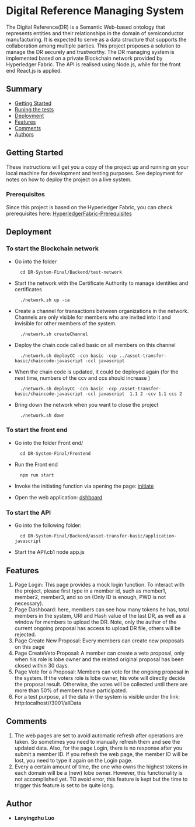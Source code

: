# Digital Reference Managing System

The Digital Reference(DR) is a Semantic Web-based ontology that represents entities and their relationships in the domain of semiconductor manufacturing. It is expected to serve as a data structure that supports the collaboration among multiple parties. This project proposes a solution to manage the DR securely and trustworthy.
The DR managing system is implemented based on a private Blockchain network provided by Hyperledger Fabric. The API is realised using Node.js, while for the front end React.js is applied.
## Summary

  - [Getting Started](#getting-started)
  - [Runing the tests](#running-the-tests)
  - [Deployment](#deployment)
  - [Features](#features)
  - [Comments](#comments)
  - [Authors](#authors)

## Getting Started

These instructions will get you a copy of the project up and running on your local machine for development and testing purposes. See deployment for notes on how to deploy the project on a live system.

### Prerequisites

Since this project is based on the Hyperledger Fabric, you can check prerequisites here: [HyperledgerFabric-Prerequisites](https://hyperledger-fabric.readthedocs.io/en/release-1.4/prereqs.html)

## Deployment

### To start the Blockchain network

- Go into the folder 

		cd DR-System-Final/Backend/test-network
		
- Start the network with the Certificate Authority to manage identities and certificates
		
		./network.sh up -ca
		
- Create a channel for transactions between organizations in the network. Channels are only visible for members who are invited into it and invisible for other members of the system.

		./network.sh createChannel

- Deploy the chain code called basic on all members on this channel

		./network.sh deployCC -ccn basic -ccp ../asset-transfer-basic/chaincode-javascript -ccl javascript

- When the chain code is updated, it could be deployed again (for the next time, numbers of the ccv and ccs should increase )

		./network.sh deployCC -ccn basic -ccp /asset-transfer-basic/chaincode-javascript -ccl javascript  1.1 2 -ccv 1.1 ccs 2

- Bring down the network when you want to close the project

		./network.sh down

### To start the front end

- Go into the folder Front end/

		cd DR-System-Final/Frontend

- Run the Front end

		npm run start

- Invoke the initiating function via opening the page: [initiate](http://localhost:3001/initiate)

- Open the web application: [dshboard](http://localhost:3006/app/dashboard)

### To start the API

- Go into the following folder:
	
		cd DR-System-Final/Backend/asset-transfer-basic/application-javascript
	
- Start the API\cb1 
		node app.js
		
## Features
1. Page Login: This page provides a mock login function. To interact with the project, please first type in a member id, such as member1, member2, member3, and so on (Only ID is enough, PWD is not necessary).
2. Page Dashboard: here, members can see how many tokens he has, total members in the system, URI and Hash value of the last DR, as well as a window for members to upload the DR. Note, only the author of the current ongoing proposal has access to upload DR file, others will be rejected.
3. Page Create New Proposal: Every members can create new proposals on this page
4. Page CreateVeto Proposal: A member can create a veto proposal, only when his role is lobe owner and the related original proposal has been closed within 30 days.
5. Page Vote for a Proposal: Members can vote for the ongoing proposal in the system. If the voters role is lobe owner, his vote will directly decide the proposal result. Otherwise, the votes will be collected until there are more than 50% of members have participated.
6. For a test purpose, all the data in the system is visible under the link: http:localhost//3001/allData

## Comments
1. The web pages are set to avoid automatic refresh after operations are taken. So sometimes you need to manually refresh them and see the updated data. Also, for the page Login, there is no response after you submit a member ID. If you refresh the web page, the member ID will be lost, you need to type it again on the Login page.
2. Every a certain amount of time, the one who owns the highest tokens in each domain will be a (new) lobe owner. However, this functionality is not accomplished yet. TO avoid error, this feature is kept but the time to trigger this feature is set to be quite long.
## Author

  - **Lanyingzhu Luo**